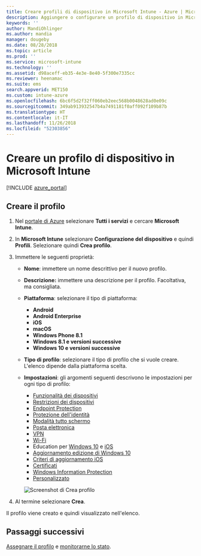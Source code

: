 ```yaml
---
title: Creare profili di dispositivo in Microsoft Intune - Azure | Microsoft Docs
description: Aggiungere o configurare un profilo di dispositivo in Microsoft Intune, incluse la selezione del tipo di piattaforma e la configurazione delle impostazioni nel portale di Azure.
keywords: ''
author: MandiOhlinger
ms.author: mandia
manager: dougeby
ms.date: 08/28/2018
ms.topic: article
ms.prod: ''
ms.service: microsoft-intune
ms.technology: ''
ms.assetid: d98aceff-eb35-4e3e-8e40-5f300e7335cc
ms.reviewer: heenamac
ms.suite: ems
search.appverid: MET150
ms.custom: intune-azure
ms.openlocfilehash: 6bc6f5d2f32ff060eb2eec568b0048628ad0e09c
ms.sourcegitcommit: 349ab913932547b4a7491181f0aff092f109b87b
ms.translationtype: HT
ms.contentlocale: it-IT
ms.lasthandoff: 11/26/2018
ms.locfileid: "52303856"
---
```

# <a name="create-a-device-profile-in-microsoft-intune"></a>Creare un profilo di dispositivo in Microsoft Intune

[!INCLUDE [azure_portal](./includes/azure_portal.md)]

## <a name="create-the-profile"></a>Creare il profilo
1. Nel [portale di Azure](https://portal.azure.com) selezionare **Tutti i servizi** e cercare **Microsoft Intune**.

2. In **Microsoft Intune** selezionare **Configurazione del dispositivo** e quindi **Profili**. Selezionare quindi **Crea profilo**.

3. Immettere le seguenti proprietà:

   - **Nome**: immettere un nome descrittivo per il nuovo profilo.
   - **Descrizione:** immettere una descrizione per il profilo. Facoltativa, ma consigliata.
   - **Piattaforma**: selezionare il tipo di piattaforma:  

       - **Android**
       - **Android Enterprise**
       - **iOS**
       - **macOS**
       - **Windows Phone 8.1**
       - **Windows 8.1 e versioni successive**
       - **Windows 10 e versioni successive**

   - **Tipo di profilo**: selezionare il tipo di profilo che si vuole creare. L'elenco dipende dalla piattaforma scelta.
   - **Impostazioni**: gli argomenti seguenti descrivono le impostazioni per ogni tipo di profilo:

       -  [Funzionalità dei dispositivi](device-features-configure.md)
       -  [Restrizioni dei dispositivi](device-restrictions-configure.md)
       -  [Endpoint Protection](endpoint-protection-configure.md)
       -  [Protezione dell'identità](identity-protection-configure.md)  
       -  [Modalità tutto schermo](kiosk-settings.md)
       -  [Posta elettronica](email-settings-configure.md)
       -  [VPN](vpn-settings-configure.md)
       -  [Wi-Fi](wi-fi-settings-configure.md)
       -  Education per [Windows 10](education-settings-configure.md) e [iOS](wi-fi-settings-ios.md)
       -  [Aggiornamento edizione di Windows 10](edition-upgrade-configure-windows-10.md)
       -  [Criteri di aggiornamento iOS](software-updates-ios.md)
       -  [Certificati](certificates-configure.md)
       -  [Windows Information Protection](windows-information-protection-configure.md)
       -  [Personalizzato](custom-settings-configure.md)

     ![Screenshot di Crea profilo](./media/create-device-profile.png)

4. Al termine selezionare **Crea**.

Il profilo viene creato e quindi visualizzato nell'elenco.

## <a name="next-steps"></a>Passaggi successivi
[Assegnare il profilo](device-profile-assign.md) e [monitorarne lo stato](device-profile-monitor.md).
